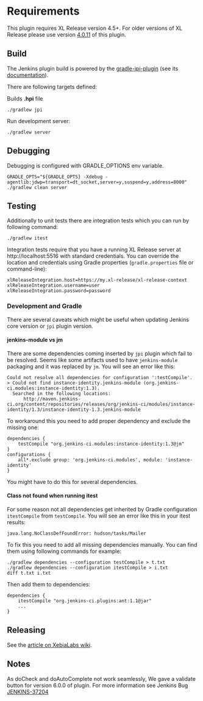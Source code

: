 # Requirements #

This plugin requires XL Release version 4.5+. For older versions of XL Release please use version [4.0.11](http://updates.jenkins-ci.org/download/plugins/xlrelease-plugin/4.0.11/xlrelease-plugin.hpi) of this plugin.

## Build ##
The Jenkins plugin build is powered by the <a href="https://github.com/jenkinsci/gradle-jpi-plugin">gradle-jpi-plugin</a> (see its <a href="https://wiki.jenkins-ci.org/display/JENKINS/Gradle+JPI+Plugin">documentation</a>).

There are following targets defined:

Builds **.hpi** file

    ./gradlew jpi

Run development server:

    ./gradlew server

## Debugging ##

Debugging is configured with GRADLE_OPTIONS env variable.

    GRADLE_OPTS="${GRADLE_OPTS} -Xdebug -agentlib:jdwp=transport=dt_socket,server=y,suspend=y,address=8000" ./gradlew clean server

## Testing ##

Additionally to unit tests there are integration tests which you can run by following command:

    ./gradlew itest

Integration tests require that you have a running XL Release server at http://localhost:5516 with standard credentials. You can override the location and credentials using Gradle properties (`gradle.properties` file or command-line):

    xlReleaseIntegration.host=https://my.xl-release/xl-release-context
    xlReleaseIntegration.username=user
    xlReleaseIntegration.password=password

### Development and Gradle ###

There are several caveats which might be useful when updating Jenkins core version or `jpi` plugin version.

#### jenkins-module vs jm ####

There are some dependencies coming inserted by `jpi` plugin which fail to be resolved. Seems like some artifacts used to have `jenkins-module` packaging and it was replaced by `jm`. You will see an error like this:

    Could not resolve all dependencies for configuration ':testCompile'.
    > Could not find instance-identity.jenkins-module (org.jenkins-ci.modules:instance-identity:1.3).
      Searched in the following locations:
          http://maven.jenkins-ci.org/content/repositories/releases/org/jenkins-ci/modules/instance-identity/1.3/instance-identity-1.3.jenkins-module

To workaround this you need to add proper dependency and exclude the missing one:

    dependencies {
        testCompile "org.jenkins-ci.modules:instance-identity:1.3@jm"
    }
    configurations {
        all*.exclude group: 'org.jenkins-ci.modules', module: 'instance-identity'
    }

You might have to do this for several dependencies.

#### Class not found when running itest ####

For some reason not all dependencies get inherited by Gradle configuration `itestCompile` from `testCompile`. You will see an error like this in your itest results:

    java.lang.NoClassDefFoundError: hudson/tasks/Mailer

To fix this you need to add all missing dependencies manually. You can find them using following commands for example:

    ./gradlew dependencies --configuration testCompile > t.txt
    ./gradlew dependencies --configuration itestCompile > i.txt
    diff t.txt i.txt

Then add them to dependencies:

    dependencies {
        itestCompile "org.jenkins-ci.plugins:ant:1.1@jar"
        ...
    }

## Releasing ##

See the [article on XebiaLabs wiki](https://xebialabs.atlassian.net/wiki/display/Labs/Developing+and+releasing+the+Jenkins+plugin).

## Notes ##

As doCheck and doAutoComplete not work seamlessly, We gave a validate button for version 6.0.0 of plugin. For more information see Jenkins Bug [JENKINS-37204](https://issues.jenkins-ci.org/browse/JENKINS-37204)